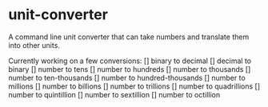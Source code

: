 # unit-converter
A command line unit converter that can take numbers and translate them into other units.

Currently working on a few conversions:
[] binary to decimal
[] decimal to binary
[] number to tens
[] number to hundreds
[] number to thousands
[] number to ten-thousands
[] number to hundred-thousands
[] number to millions
[] number to billions
[] number to trillions
[] number to quadrillions
[] number to quintillion
[] number to sextillion
[] number to octillion


